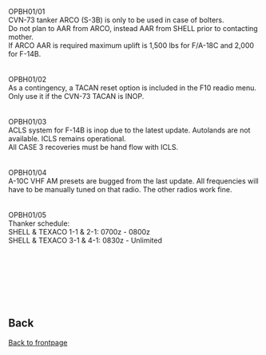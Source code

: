 

OPBH01/01 <br>
 CVN-73 tanker ARCO (S-3B) is only to be used in case of bolters.<br>
 Do not plan to AAR from ARCO, instead AAR from SHELL prior to contacting mother.<br> 
 If ARCO AAR is required maximum uplift is 1,500 lbs for F/A-18C and 2,000 for F-14B.<br>
 <br>
 <br>
 OPBH01/02 <br>
 As a contingency, a TACAN reset option is included in the F10 readio menu. <br>
 Only use it if the CVN-73 TACAN is INOP. <br>
 <br>
 <br>
 OPBH01/03<br>
 ACLS system for F-14B is inop due to the latest update. Autolands are not available. ICLS remains operational. <br>
 All CASE 3 recoveries must be hand flow with ICLS.<br>
 <br>
 <br>
 OPBH01/04<br>
 A-10C VHF AM presets are bugged from the last update. All frequencies will have to be manually tuned on that radio. The other radios work fine. <br>
 <br>
 <br>
 OPBH01/05<br>
Thanker schedule:<br>
SHELL & TEXACO 1-1 & 2-1: 0700z - 0800z<br>
SHELL & TEXACO 3-1 & 4-1: 0830z - Unlimited  
 

 
 

<br>
<br>
<br>
<br>
<br>
<br>

## Back
[Back to frontpage](https://132nd-vwing.github.io/OPBH-Brief/)